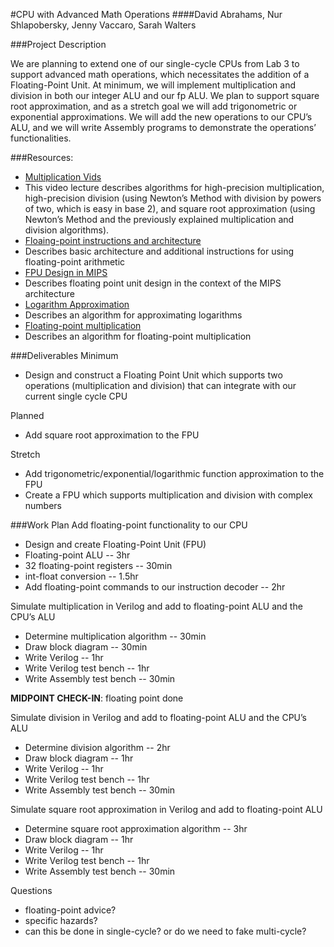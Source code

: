 #CPU with Advanced Math Operations
####David Abrahams, Nur Shlapobersky, Jenny Vaccaro, Sarah Walters

###Project Description

We are planning to extend one of our single-cycle CPUs from Lab 3 to support advanced math operations, which necessitates the addition of a Floating-Point Unit. At minimum, we will implement multiplication and division in both our integer ALU and our fp ALU. We plan to support square root approximation, and as a stretch goal we will add trigonometric or exponential approximations. We will add the new operations to our CPU’s ALU, and we will write Assembly programs to demonstrate the operations’ functionalities.

###Resources:
* [Multiplication Vids](http://ocw.mit.edu/courses/electrical-engineering-and-computer-science/6-006-introduction-to-algorithms-fall-2011/lecture-videos/lecture-12-square-roots-newtons-method/)
 * This video lecture describes algorithms for high-precision multiplication, high-precision
            division (using Newton’s Method with division by powers of two, which is easy in base 2),
            and square root approximation (using Newton’s Method and the previously explained
            multiplication and division algorithms).
* [Floaing-point instructions and architecture](http://www.cim.mcgill.ca/~langer/273/12-coprocessors.pdf)
 * Describes basic architecture and additional instructions for using floating-point arithmetic
* [FPU Design in MIPS](http://chrispro.to/fpu-report.pdf)
 * Describes floating point unit design in the context of the MIPS architecture
* [Logarithm Approximation](http://www.phy6.org/stargaze/Slog4.htm)
 * Describes an algorithm for approximating logarithms
* [Floating-point multiplication](http://www.cs.umd.edu/class/sum2003/cmsc311/Notes/BinMath/multFloat.html)
 * Describes an algorithm for floating-point multiplication

###Deliverables
Minimum
* Design and construct a Floating Point Unit which supports two operations (multiplication and division) that can integrate with our current single cycle CPU

Planned
* Add square root approximation to the FPU

Stretch
* Add trigonometric/exponential/logarithmic function approximation to the FPU
* Create a FPU which supports multiplication and division with complex numbers

###Work Plan
Add floating-point functionality to our CPU
* Design and create Floating-Point Unit (FPU)
 * Floating-point ALU -- 3hr
 * 32 floating-point registers -- 30min
 * int-float conversion -- 1.5hr
* Add floating-point commands to our instruction decoder -- 2hr

Simulate multiplication in Verilog and add to floating-point ALU and the CPU’s ALU
* Determine multiplication algorithm -- 30min
* Draw block diagram -- 30min
* Write Verilog -- 1hr
* Write Verilog test bench -- 1hr
* Write Assembly test bench -- 30min

__MIDPOINT CHECK-IN__: floating point done

Simulate division in Verilog and add to floating-point ALU and the CPU’s ALU
* Determine division algorithm -- 2hr
* Draw block diagram -- 1hr
* Write Verilog -- 1hr
* Write Verilog test bench -- 1hr
* Write Assembly test bench -- 30min

Simulate square root approximation in Verilog and add to floating-point ALU
* Determine square root approximation algorithm -- 3hr
* Draw block diagram -- 1hr
* Write Verilog -- 1hr
* Write Verilog test bench -- 1hr
* Write Assembly test bench -- 30min

Questions
* floating-point advice?
* specific hazards?
* can this be done in single-cycle? or do we need to fake multi-cycle?
